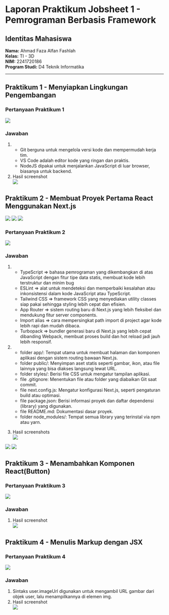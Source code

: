 # Laporan Praktikum Jobsheet 1 - Pemrograman Berbasis Framework

## Identitas Mahasiswa
**Nama:** Ahmad Faza Alfan Fashlah  
**Kelas:** TI - 3D  
**NIM:** 2241720186  
**Program Studi:** D4 Teknik Informatika 

---

## Praktikum 1 - Menyiapkan Lingkungan Pengembangan
### Pertanyaan Praktikum 1
<img src="screenshots/P1.png">

### Jawaban
1. * Git berguna untuk mengelola versi kode dan mempermudah kerja tim. 
   * VS Code adalah editor kode yang ringan dan praktis.
   * NodeJS dipakai untuk menjalankan JavaScript di luar browser, biasanya untuk backend. 
2. Hasil screenshot<br><img src="screenshots/1.png">

## Praktikum 2 - Membuat Proyek Pertama React Menggunakan Next.js
<img src="screenshots/2.jpg"> 
<img src="screenshots/3.png">
<img src="screenshots/4.jpg">



### Pertanyaan Praktikum 2
<img src="screenshots/P2.png">

### Jawaban
1. * TypeScript => bahasa pemrograman yang dikembangkan di atas JavaScript dengan fitur tipe data statis, membuat kode lebih terstruktur dan minim bug
   * ESLint => alat untuk mendeteksi dan memperbaiki kesalahan atau inkonsistensi dalam kode JavaScript atau TypeScript. 
   * Tailwind CSS => framework CSS yang menyediakan utility classes siap pakai sehingga styling lebih cepat dan efisien. 
   * App Router => sistem routing baru di Next.js yang lebih fleksibel dan mendukung fitur server components.
   * Import alias => cara mempersingkat path import di project agar kode lebih rapi dan mudah dibaca. 
   * Turbopack => bundler generasi baru di Next.js yang lebih cepat dibanding Webpack, membuat proses build dan hot reload jadi jauh lebih responsif.

2. * folder app/: Tempat utama untuk membuat halaman dan komponen aplikasi dengan sistem routing bawaan Next.js.
   * folder public/: Menyimpan aset statis seperti gambar, ikon, atau file lainnya yang bisa diakses langsung lewat URL.
   * folder styles/: Berisi file CSS untuk mengatur tampilan aplikasi.
   * file .gitignore: Menentukan file atau folder yang diabaikan Git saat commit.
   * file next.config.js: Mengatur konfigurasi Next.js, seperti pengaturan build atau optimasi.
   * file package.json: Berisi informasi proyek dan daftar dependensi (library) yang digunakan.
   * file README.md: Dokumentasi dasar proyek.
   * folder node_modules/: Tempat semua library yang terinstal via npm atau yarn.

3. Hasil screenshots <br><img src="screenshots/2.jpg"> 
<img src="screenshots/3.png">
<img src="screenshots/4.jpg">

## Praktikum 3 - Menambahkan Komponen React(Button)
### Pertanyaan Praktikum 3
<img src="screenshots/P3.png"> 

### Jawaban
1. Hasil screenshot<br><img src="screenshots/5.png"> 

## Praktikum 4 - Menulis Markup dengan JSX
### Pertanyaan Praktikum 4
<img src="screenshots/P4.png">

### Jawaban
1. Sintaks user.imageUrl digunakan untuk mengambil URL gambar dari objek user, lalu menampilkannya di elemen img.
2. Hasil screenshot<br><img src="screenshots/6.png"> 




